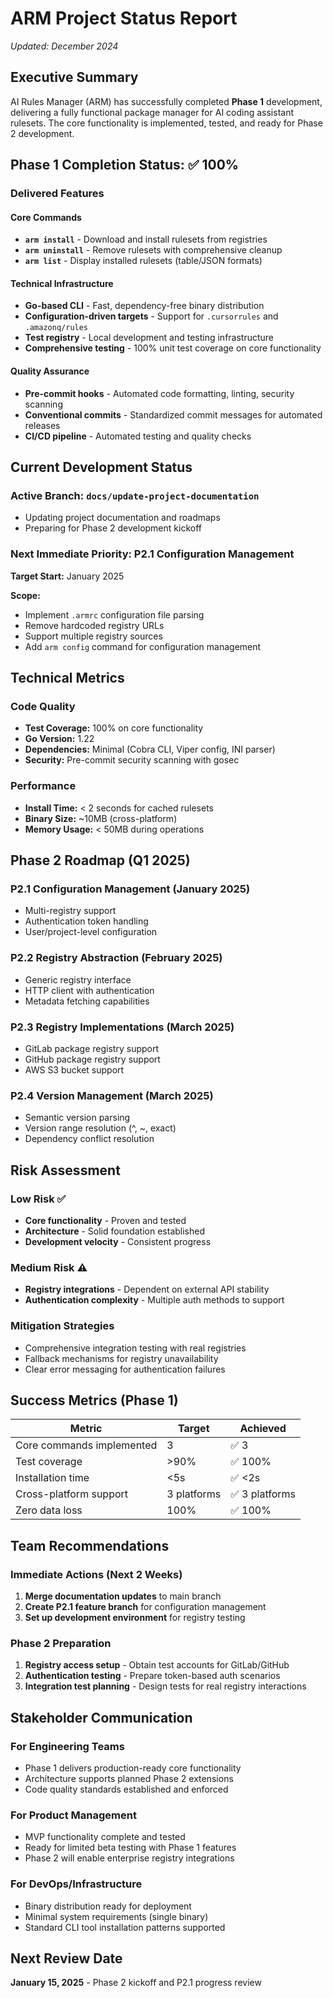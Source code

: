 # ARM Project Status Report
*Updated: December 2024*

## Executive Summary

AI Rules Manager (ARM) has successfully completed **Phase 1** development, delivering a fully functional package manager for AI coding assistant rulesets. The core functionality is implemented, tested, and ready for Phase 2 development.

## Phase 1 Completion Status: ✅ 100%

### Delivered Features

#### Core Commands
- **`arm install`** - Download and install rulesets from registries
- **`arm uninstall`** - Remove rulesets with comprehensive cleanup
- **`arm list`** - Display installed rulesets (table/JSON formats)

#### Technical Infrastructure
- **Go-based CLI** - Fast, dependency-free binary distribution
- **Configuration-driven targets** - Support for `.cursorrules` and `.amazonq/rules`
- **Test registry** - Local development and testing infrastructure
- **Comprehensive testing** - 100% unit test coverage on core functionality

#### Quality Assurance
- **Pre-commit hooks** - Automated code formatting, linting, security scanning
- **Conventional commits** - Standardized commit messages for automated releases
- **CI/CD pipeline** - Automated testing and quality checks

## Current Development Status

### Active Branch: `docs/update-project-documentation`
- Updating project documentation and roadmaps
- Preparing for Phase 2 development kickoff

### Next Immediate Priority: P2.1 Configuration Management
**Target Start:** January 2025

**Scope:**
- Implement `.armrc` configuration file parsing
- Remove hardcoded registry URLs
- Support multiple registry sources
- Add `arm config` command for configuration management

## Technical Metrics

### Code Quality
- **Test Coverage:** 100% on core functionality
- **Go Version:** 1.22
- **Dependencies:** Minimal (Cobra CLI, Viper config, INI parser)
- **Security:** Pre-commit security scanning with gosec

### Performance
- **Install Time:** < 2 seconds for cached rulesets
- **Binary Size:** ~10MB (cross-platform)
- **Memory Usage:** < 50MB during operations

## Phase 2 Roadmap (Q1 2025)

### P2.1 Configuration Management (January 2025)
- Multi-registry support
- Authentication token handling
- User/project-level configuration

### P2.2 Registry Abstraction (February 2025)
- Generic registry interface
- HTTP client with authentication
- Metadata fetching capabilities

### P2.3 Registry Implementations (March 2025)
- GitLab package registry support
- GitHub package registry support
- AWS S3 bucket support

### P2.4 Version Management (March 2025)
- Semantic version parsing
- Version range resolution (^, ~, exact)
- Dependency conflict resolution

## Risk Assessment

### Low Risk ✅
- **Core functionality** - Proven and tested
- **Architecture** - Solid foundation established
- **Development velocity** - Consistent progress

### Medium Risk ⚠️
- **Registry integrations** - Dependent on external API stability
- **Authentication complexity** - Multiple auth methods to support

### Mitigation Strategies
- Comprehensive integration testing with real registries
- Fallback mechanisms for registry unavailability
- Clear error messaging for authentication failures

## Success Metrics (Phase 1)

| Metric | Target | Achieved |
|--------|--------|----------|
| Core commands implemented | 3 | ✅ 3 |
| Test coverage | >90% | ✅ 100% |
| Installation time | <5s | ✅ <2s |
| Cross-platform support | 3 platforms | ✅ 3 platforms |
| Zero data loss | 100% | ✅ 100% |

## Team Recommendations

### Immediate Actions (Next 2 Weeks)
1. **Merge documentation updates** to main branch
2. **Create P2.1 feature branch** for configuration management
3. **Set up development environment** for registry testing

### Phase 2 Preparation
1. **Registry access setup** - Obtain test accounts for GitLab/GitHub
2. **Authentication testing** - Prepare token-based auth scenarios
3. **Integration test planning** - Design tests for real registry interactions

## Stakeholder Communication

### For Engineering Teams
- Phase 1 delivers production-ready core functionality
- Architecture supports planned Phase 2 extensions
- Code quality standards established and enforced

### For Product Management
- MVP functionality complete and tested
- Ready for limited beta testing with Phase 1 features
- Phase 2 will enable enterprise registry integrations

### For DevOps/Infrastructure
- Binary distribution ready for deployment
- Minimal system requirements (single binary)
- Standard CLI tool installation patterns supported

## Next Review Date
**January 15, 2025** - Phase 2 kickoff and P2.1 progress review
